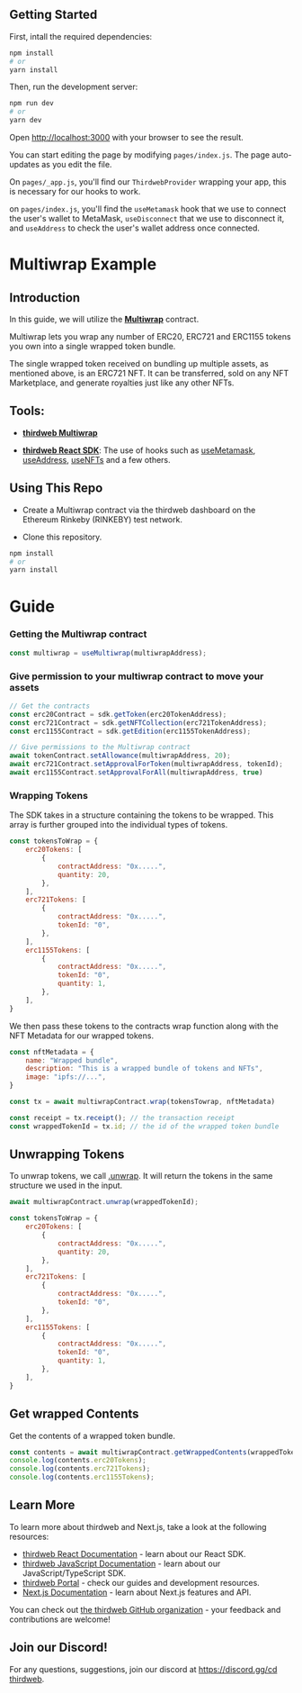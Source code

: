 ## Getting Started

First, intall the required dependencies:

```bash
npm install
# or
yarn install
```

Then, run the development server:

```bash
npm run dev
# or
yarn dev
```

Open [http://localhost:3000](http://localhost:3000) with your browser to see the result.

You can start editing the page by modifying `pages/index.js`. The page auto-updates as you edit the file.

On `pages/_app.js`, you'll find our `ThirdwebProvider` wrapping your app, this is necessary for our hooks to work.

on `pages/index.js`, you'll find the `useMetamask` hook that we use to connect the user's wallet to MetaMask, `useDisconnect` that we use to disconnect it, and `useAddress` to check the user's wallet address once connected. 


# Multiwrap Example

## Introduction

In this guide, we will utilize the [**Multiwrap**](https://portal.thirdweb.com/typescript/sdk.multiwrap) contract.

Multiwrap lets you wrap any number of ERC20, ERC721 and ERC1155 tokens you own into a single wrapped token bundle.

The single wrapped token received on bundling up multiple assets, as mentioned above, is an ERC721 NFT. It can be transferred, sold on any NFT Marketplace, and generate royalties just like any other NFTs.


## Tools:
- [**thirdweb Multiwrap**](https://portal.thirdweb.com/typescript/sdk.multiwrap)


- [**thirdweb React SDK**](https://docs.thirdweb.com/react): The use of hooks such as [useMetamask](https://portal.thirdweb.com/react/react.usemetamask), [useAddress](https://portal.thirdweb.com/react/react.useaddress), [useNFTs](https://portal.thirdweb.com/react/react.usenfts) and a few others.

## Using This Repo

- Create a Multiwrap contract via the thirdweb dashboard on the Ethereum Rinkeby (RINKEBY) test network.

- Clone this repository.

```bash
npm install
# or
yarn install
```

# Guide

### Getting the Multiwrap contract

```js
const multiwrap = useMultiwrap(multiwrapAddress);
```

### Give permission to your multiwrap contract to move your assets
```js
// Get the contracts
const erc20Contract = sdk.getToken(erc20TokenAddress);
const erc721Contract = sdk.getNFTCollection(erc721TokenAddress);
const erc1155Contract = sdk.getEdition(erc1155TokenAddress);

// Give permissions to the Multiwrap contract
await tokenContract.setAllowance(multiwrapAddress, 20);
await erc721Contract.setApprovalForToken(multiwrapAddress, tokenId);
await erc1155Contract.setApprovalForAll(multiwrapAddress, true)
```

### Wrapping Tokens

The SDK takes in a structure containing the tokens to be wrapped. This array is further grouped into the individual types of tokens.

```js
const tokensToWrap = {
    erc20Tokens: [
        {
            contractAddress: "0x.....",
            quantity: 20,
        },
    ],
    erc721Tokens: [
        {
            contractAddress: "0x.....",
            tokenId: "0",
        },
    ],
    erc1155Tokens: [
        {
            contractAddress: "0x.....",
            tokenId: "0",
            quantity: 1,
        },
    ],
}
```

We then pass these tokens to the contracts wrap function along with the NFT Metadata for our wrapped tokens.

```jsx
const nftMetadata = {
    name: "Wrapped bundle",
    description: "This is a wrapped bundle of tokens and NFTs",
    image: "ipfs://...",
}
```

```jsx
const tx = await multiwrapContract.wrap(tokensTowrap, nftMetadata)

const receipt = tx.receipt(); // the transaction receipt
const wrappedTokenId = tx.id; // the id of the wrapped token bundle
```


## Unwrapping Tokens

To unwrap tokens, we call [.unwrap](https://portal.thirdweb.com/typescript/sdk.multiwrap.unwrap). It will return the tokens in the same structure we used in the input.

```jsx
await multiwrapContract.unwrap(wrappedTokenId);
```
```jsx
const tokensToWrap = {
    erc20Tokens: [
        {
            contractAddress: "0x.....",
            quantity: 20,
        },
    ],
    erc721Tokens: [
        {
            contractAddress: "0x.....",
            tokenId: "0",
        },
    ],
    erc1155Tokens: [
        {
            contractAddress: "0x.....",
            tokenId: "0",
            quantity: 1,
        },
    ],
}
```

## Get wrapped Contents

Get the contents of a wrapped token bundle.

```jsx
const contents = await multiwrapContract.getWrappedContents(wrappedTokenId);
console.log(contents.erc20Tokens);
console.log(contents.erc721Tokens);
console.log(contents.erc1155Tokens);
```

## Learn More

To learn more about thirdweb and Next.js, take a look at the following resources:

- [thirdweb React Documentation](https://docs.thirdweb.com/react) - learn about our React SDK.
- [thirdweb JavaScript Documentation](https://docs.thirdweb.com/react) - learn about our JavaScript/TypeScript SDK.
- [thirdweb Portal](https://docs.thirdweb.com/react) - check our guides and development resources.
- [Next.js Documentation](https://nextjs.org/docs) - learn about Next.js features and API.

You can check out [the thirdweb GitHub organization](https://github.com/thirdweb-dev) - your feedback and contributions are welcome!


## Join our Discord!

For any questions, suggestions, join our discord at [https://discord.gg/cd thirdweb](https://discord.gg/thirdweb).


